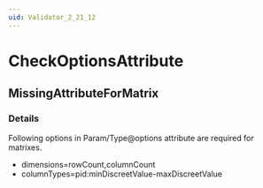 ```yaml
---
uid: Validator_2_21_12
---
```


# CheckOptionsAttribute

## MissingAttributeForMatrix

<!-- Description, Properties, ... sections are auto-generated. -->
<!-- REPLACE ME AUTO-GENERATION -->

### Details

Following options in Param/Type@options attribute are required for matrixes.
 - dimensions=rowCount,columnCount
 - columnTypes=pid:minDiscreetValue-maxDiscreetValue

<!-- Uncomment to add example code -->
<!--### Example code-->
